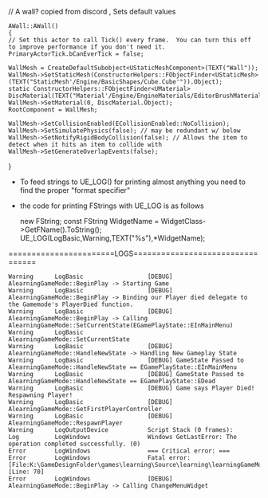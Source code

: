 // A wall? copied from discord , Sets default values
    
    AWall::AWall()
    {
    // Set this actor to call Tick() every frame.  You can turn this off to improve performance if you don't need it.
    PrimaryActorTick.bCanEverTick = false;

    WallMesh = CreateDefaultSubobject<UStaticMeshComponent>(TEXT("Wall"));
    WallMesh->SetStaticMesh(ConstructorHelpers::FObjectFinder<UStaticMesh>(TEXT("StaticMesh'/Engine/BasicShapes/Cube.Cube'")).Object);
    static ConstructorHelpers::FObjectFinder<UMaterial> DiscMaterial(TEXT("Material'/Engine/EngineMaterials/EditorBrushMaterial.EditorBrushMaterial'"));
    WallMesh->SetMaterial(0, DiscMaterial.Object);
    RootComponent = WallMesh;

    WallMesh->SetCollisionEnabled(ECollisionEnabled::NoCollision);
    WallMesh->SetSimulatePhysics(false); // may be redundant w/ below
    WallMesh->SetNotifyRigidBodyCollision(false); // Allows the item to detect when it hits an item to collide with
    WallMesh->SetGenerateOverlapEvents(false);

}

* To feed strings to UE_LOG() for printing almost anything you need to find the proper "format specifier"
 
* the code for printing FStrings with UE_LOG is as follows
    

    new FString;
    const FString WidgetName = WidgetClass->GetFName().ToString();
    UE_LOG(LogBasic,Warning,TEXT("%s"),*WidgetName);


=======================LOGS=================================
    
    Warning      LogBasic                  [DEBUG] AlearningGameMode::BeginPlay -> Starting Game
    Warning      LogBasic                  [DEBUG] AlearningGameMode::BeginPlay -> Binding our Player died delegate to the Gamemode's PlayerDied function.
    Warning      LogBasic                  [DEBUG] AlearningGameMode::BeginPlay -> Calling AlearningGameMode::SetCurrentState(EGamePlayState::EInMainMenu)
    Warning      LogBasic                  AlearningGameMode::SetCurrentState
    Warning      LogBasic                  [DEBUG] AlearningGameMode::HandleNewState -> Handling New Gameplay State
    Warning      LogBasic                  [DEBUG] GameState Passed to AlearningGameMode::HandleNewState == EGamePlayState::EInMainMenu
    Warning      LogBasic                  [DEBUG] GameState Passed to AlearningGameMode::HandleNewState == EGamePlayState::EDead
    Warning      LogBasic                  [DEBUG] Game says Player Died! Respawning Player!
    Warning      LogBasic                  [DEBUG] AlearningGameMode::GetFirstPlayerController
    Warning      LogBasic                  [DEBUG] AlearningGameMode::RespawnPlayer
    Warning      LogOutputDevice           Script Stack (0 frames):
    Log          LogWindows                Windows GetLastError: The operation completed successfully. (0)
    Error        LogWindows                === Critical error: ===
    Error        LogWindows                Fatal error: [File:K:\GameDesignFolder\games\learning\Source\learning\learningGameMode.cpp] [Line: 70]
    Error        LogWindows                [DEBUG] AlearningGameMode::BeginPlay -> Calling ChangeMenuWidget 